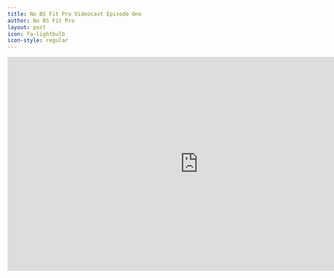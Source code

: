 ```yaml
---
title: No BS Fit Pro Videocast Episode One
author: No BS Fit Pro
layout: post
icon: fa-lightbulb
icon-style: regular
---
```


<div class="video-container"><iframe width="853" height="480" src="https://www.youtube.com/embed/cXQTLgQJ17U" frameborder="0" allowfullscreen</iframe></div>
